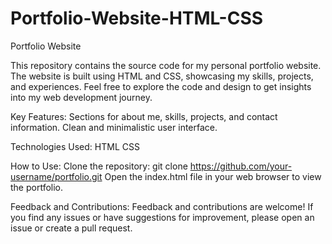 # Portfolio-Website-HTML-CSS

Portfolio Website

This repository contains the source code for my personal portfolio website. The website is built using HTML and CSS, showcasing my skills, projects, and experiences. Feel free to explore the code and design to get insights into my web development journey.

Key Features:
Sections for about me, skills, projects, and contact information.
Clean and minimalistic user interface.

Technologies Used:
HTML
CSS

How to Use:
Clone the repository: git clone https://github.com/your-username/portfolio.git
Open the index.html file in your web browser to view the portfolio.

Feedback and Contributions:
Feedback and contributions are welcome! If you find any issues or have suggestions for improvement, please open an issue or create a pull request.
